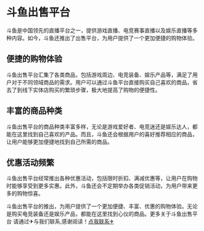 # 斗鱼出售平台

斗鱼是中国领先的直播平台之一，提供游戏直播、电竞赛事直播以及娱乐直播等多种内容。如今，斗鱼还推出了出售平台，为用户提供了一个更加便捷的购物体验。

## 便捷的购物体验

斗鱼出售平台汇集了各类商品，包括游戏周边、电竞装备、娱乐产品等，满足了用户对于不同领域商品的需求。用户可以通过斗鱼平台直接购买自己喜欢的商品，省去了到线下实体店购买的繁琐步骤，极大地提高了购物的便捷性。

## 丰富的商品种类

斗鱼出售平台的商品种类丰富多样，无论是游戏爱好者、电竞迷还是娱乐达人，都能在这里找到自己喜欢的产品。而且，斗鱼还会根据用户的喜好推荐相应的商品，让用户能够更加便捷地找到自己所需的商品。

## 优惠活动频繁

斗鱼出售平台经常推出各种优惠活动，包括限时折扣、满减优惠等，让用户在购物时能够享受到更多实惠。此外，斗鱼还会不定期举办各类促销活动，为用户带来更多的购物惊喜。

斗鱼出售平台的推出，为用户提供了一个更加便捷、丰富、优惠的购物体验。无论是购买电竞装备还是娱乐产品，都能在这里找到心仪的商品。更多关于斗鱼出售平台 请通过✈与我们联系,感谢阅读！[点我联系✈](https://www.k02.cc)